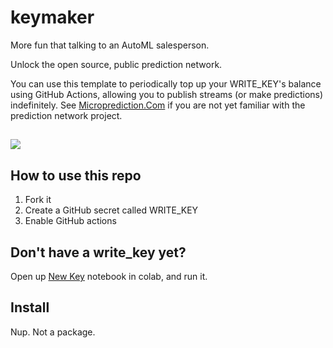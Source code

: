 # keymaker
More fun that talking to an AutoML salesperson. 

Unlock the open source, public prediction network. 

You can use this template to periodically top up your WRITE_KEY's balance using GitHub Actions, allowing you to publish streams (or make predictions) indefinitely. See [Microprediction.Com](https://www.microprediction.com/) if you are not yet familiar with the prediction network project. 

## 

![](https://i.imgur.com/YlGAYLg.png)

## How to use this repo

  1. Fork it 
  2. Create a GitHub secret called WRITE_KEY
  3. Enable GitHub actions
  
## Don't have a write_key yet? 

Open up [New Key](https://github.com/microprediction/keymaker/blob/main/New_Key.ipynb) notebook in colab, and run it. 
 
  
## Install

Nup. Not a package. 

